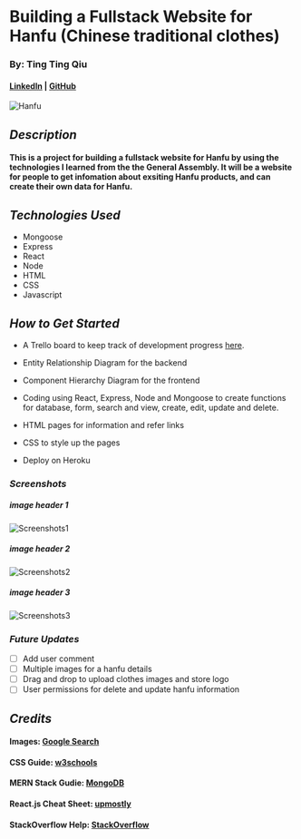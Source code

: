 # Building a Fullstack Website for Hanfu (Chinese traditional clothes)

### By: Ting Ting Qiu

#### [LinkedIn](https://www.linkedin.com/in/ting-ting-qiu-062587246/) | [GitHub](https://github.com/ttqiu)

![Hanfu](https://img2.baidu.com/it/u=937534537,2345953614&fm=253&fmt=auto&app=138&f=JPEG?w=500&h=668)

## **_Description_**

#### This is a project for building a fullstack website for Hanfu by using the technologies I learned from the the General Assembly. It will be a website for people to get infomation about exsiting Hanfu products, and can create their own data for Hanfu.

## **_Technologies Used_**

- Mongoose
- Express
- React
- Node
- HTML
- CSS
- Javascript

## **_How to Get Started_**

- A Trello board to keep track of development progress [here](https://trello.com/b/pLwzrRzd/unit-2-project).

- Entity Relationship Diagram for the backend

- Component Hierarchy Diagram for the frontend

- Coding using React, Express, Node and Mongoose to create functions for database, form, search and view, create, edit, update and delete.

- HTML pages for information and refer links

- CSS to style up the pages

- Deploy on Heroku

### **_Screenshots_**

##### image header 1

![Screenshots1](https://i.ibb.co/DkBzqfX/Screenshot-2023-02-16-194958.png)

##### image header 2

![Screenshots2](https://i.ibb.co/d75QwdV/Screenshot-2023-02-16-195020.png)

##### image header 3

![Screenshots3](https://i.ibb.co/Jk7vyy6/Screenshot-2023-02-16-195134.png)

### **_Future Updates_**

- [ ] Add user comment
- [ ] Multiple images for a hanfu details
- [ ] Drag and drop to upload clothes images and store logo
- [ ] User permissions for delete and update hanfu information

## **_Credits_**

#### Images: [Google Search](https://www.google.com/)

#### CSS Guide: [w3schools](https://www.w3schools.com/css/)

#### MERN Stack Gudie: [MongoDB](https://www.mongodb.com/languages/mern-stack-tutorial/)

#### React.js Cheat Sheet: [upmostly](https://upmostly.com/ultimate-reactjs-cheat-sheet/)

#### StackOverflow Help: [StackOverflow](https://stackoverflow.com/)
